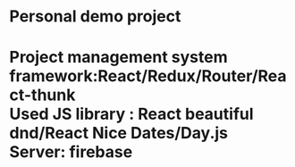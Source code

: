 <h1>Personal demo project<h1>
Project management system 
<br>
framework:React/Redux/Router/React-thunk
<br>
Used JS library : React beautiful dnd/React Nice Dates/Day.js
<br>
Server: firebase 
